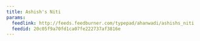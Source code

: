 ```yaml
---
title: Ashish's Niti
params:
  feedlink: http://feeds.feedburner.com/typepad/ahanwadi/ashishs_niti
  feedid: 20c05f9a70fd1ca07fe222737af3816e
---
```

